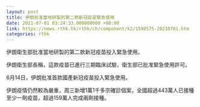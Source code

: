 ```yaml
---
layout: post
title: 伊朗批准當地研製的第二款新冠疫苗緊急使用
date: 2021-07-01 03:24:33.000000000 +08:00
link: https://news.rthk.hk/rthk/ch/component/k2/1598575-20210701.htm
categories: rthk
---
```


伊朗衛生部批准當地研製的第二款新冠疫苗投入緊急使用。

伊朗衛生部長稱，這款疫苗已進行三期臨床試驗，衛生部已批准緊急使用許可。

6月14日，伊朗批准首款國產新冠疫苗投入緊急使用。

伊朗疫情仍然較為嚴重，周三新增1萬1千多宗確診個案，全國超過443萬人已接種至少一劑疫苗，超過159萬人完成兩劑接種。
